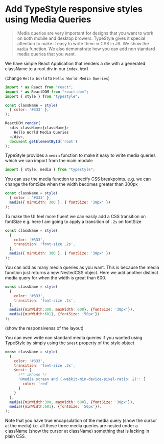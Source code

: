 # Add TypeStyle responsive styles using Media Queries
> Media queries are very important for designs that you want to work on both mobile and desktop browers. TypeStyle gives it special attention to make it easy to write them in CSS in JS. We show the `media` function. We also demonstrate how you can add non standard media queries that you want.

We have simple React Application that renders a div with a generated className to a root div in our `index.html`

(change `Hello World` to `Hello World Media Queries`)
```js
import * as React from "react";
import * as ReactDOM from "react-dom";
import { style } from "typestyle";

const className = style(
  { color: '#333' },
);

ReactDOM.render(
  <div className={className}>
    Hello World Media Queries
  </div>,
  document.getElementById('root')
);
```

TypeStyle provides a `media` function to make it easy to write media queries which we can import from the main module

```js
import { style, media } from "typestyle";
```

You can use the media function to specify CSS breakpoints. e.g. we can change the fontSize when the width becomes greater than 300px

```js
const className = style(
  { color : '#333' },
  media({ minWidth: 300 }, { fontSize: '30px' })
);
``` 

To make the UI feel more fluent we can easily add a CSS transition on fontSize e.g. here I am going to apply a transition of `.2s` on fontSize

```js
const className = style(
  { 
    color: '#333',
    transition: 'font-size .2s',
  },
  media({ minWidth: 300 }, { fontSize: '30px' })
);
```

You can add as many media queries as you want. This is because the media function just returns a new NestedCSS object. Here we add another distinct media query for when the width is great than 600.

```js
const className = style(
  { 
    color: '#333',
    transition: 'font-size .2s',
  },
  media({minWidth:300, maxWidth: 600}, {fontSize: '30px'}),
  media({minWidth:601}, {fontSize: '50px'}) 
);
```

(show the responsivenss of the layout)

You can even write non standard media queries if you wanted using TypeStyle by simply using the `$nest` property of the style object.

```js
const className = style(
  { 
    color: '#333',
    transition: 'font-size .2s',
    $nest: {
      /** iPhone */
      '@media screen and (-webkit-min-device-pixel-ratio: 2)': {
        color: 'red'
      }
    }
  },
  media({minWidth:300, maxWidth: 600}, {fontSize: '30px'}),
  media({minWidth:601}, {fontSize: '50px'}),
);
```

Note that you have true encapsulation of the media query (show the cursor at the media) i.e. all these three media queries are nested under a className (show the cursor at className) something that is lacking in plain CSS.

